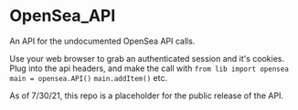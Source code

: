# OpenSea_API
An API for the undocumented OpenSea API calls.

Use your web browser to grab an authenticated session and it's cookies. Plug into the api headers, and make the call with 
`from lib import opensea`
`main = opensea.API()`
`main.addItem()`
etc.

As of 7/30/21, this repo is a placeholder for the public release of the API.
